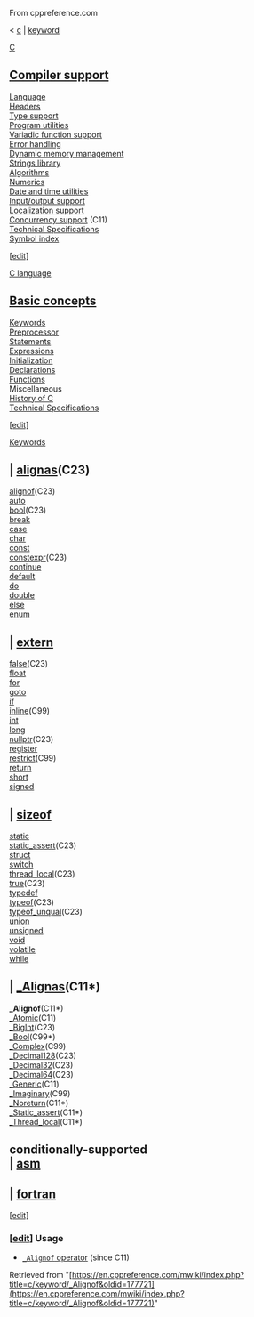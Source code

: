 From cppreference.com

< [c](../../c.html "c")‎ | [keyword](../keyword.html "c/keyword")

[ C](../../c.html "c")

[Compiler support](../compiler_support.html "c/compiler support")  
---  
[Language](../language.html "c/language")  
[Headers](../header.html "c/header")  
[Type support](../types.html "c/types")  
[Program utilities](../program.html "c/program")  
[Variadic function support](../variadic.html "c/variadic")  
[Error handling](../error.html "c/error")  
[Dynamic memory management](../memory.html "c/memory")  
[Strings library](../string.html "c/string")  
[Algorithms](../algorithm.html "c/algorithm")  
[Numerics](../numeric.html "c/numeric")  
[Date and time utilities](../chrono.html "c/chrono")  
[Input/output support](../io.html "c/io")  
[Localization support](../locale.html "c/locale")  
[Concurrency support](../thread.html "c/thread") (C11)  
[Technical Specifications](../experimental.html "c/experimental")  
[Symbol index](../index.html "c/symbol index")  
  
[[edit]](https://en.cppreference.com/mwiki/index.php?title=Template:c/navbar_content&action=edit)

[ C language](../language.html "c/language")

[Basic concepts](../language/basic_concepts.html "c/language/basic concepts")  
---  
[ Keywords](../keyword.html "c/keyword")  
[ Preprocessor](../preprocessor.html "c/preprocessor")  
[ Statements](../language/statements.html "c/language/statements")  
[ Expressions](../language/operators.html "c/language/expressions")  
[ Initialization](../language/initialization.html "c/language/initialization")  
[ Declarations](../language/declarations.html "c/language/declarations")  
[ Functions](../language/functions.html "c/language/functions")  
Miscellaneous  
[ History of C](../language/history.html "c/language/history")  
[Technical Specifications](../experimental.html "c/experimental")  
  
[[edit]](https://en.cppreference.com/mwiki/index.php?title=Template:c/language/navbar_content&action=edit)

[ Keywords](../keyword.html "c/keyword")

| [alignas](alignas.html "c/keyword/alignas")(C23)  
---  
[alignof](alignof.html "c/keyword/alignof")(C23)  
[auto](auto.html "c/keyword/auto")  
[bool](bool.html "c/keyword/bool")(C23)  
[break](break.html "c/keyword/break")  
[case](case.html "c/keyword/case")  
[char](char.html "c/keyword/char")  
[const](const.html "c/keyword/const")  
[constexpr](constexpr.html "c/keyword/constexpr")(C23)` `  
[continue](continue.html "c/keyword/continue")  
[default](default.html "c/keyword/default")  
[do](do.html "c/keyword/do")  
[double](double.html "c/keyword/double")  
[else](else.html "c/keyword/else")  
[enum](enum.html "c/keyword/enum")  
  
| [extern](extern.html "c/keyword/extern")  
---  
[false](false.html "c/keyword/false")(C23)  
[float](float.html "c/keyword/float")  
[for](for.html "c/keyword/for")  
[goto](goto.html "c/keyword/goto")  
[if](if.html "c/keyword/if")  
[inline](inline.html "c/keyword/inline")(C99)  
[int](int.html "c/keyword/int")  
[long](long.html "c/keyword/long")  
[nullptr](nullptr.html "c/keyword/nullptr")(C23)  
[register](register.html "c/keyword/register")  
[restrict](restrict.html "c/keyword/restrict")(C99)` `  
[return](return.html "c/keyword/return")  
[short](short.html "c/keyword/short")  
[signed](signed.html "c/keyword/signed")  
  
| [sizeof](sizeof.html "c/keyword/sizeof")  
---  
[static](static.html "c/keyword/static")  
[static_assert](static_assert.html "c/keyword/static assert")(C23)  
[struct](struct.html "c/keyword/struct")  
[switch](switch.html "c/keyword/switch")  
[thread_local](thread_local.html "c/keyword/thread local")(C23)  
[true](true.html "c/keyword/true")(C23)  
[typedef](typedef.html "c/keyword/typedef")  
[typeof](typeof.html "c/keyword/typeof")(C23)  
[typeof_unqual](typeof_unqual.html "c/keyword/typeof unqual")(C23)` `  
[union](union.html "c/keyword/union")  
[unsigned](unsigned.html "c/keyword/unsigned")  
[void](void.html "c/keyword/void")  
[volatile](volatile.html "c/keyword/volatile")  
[while](while.html "c/keyword/while")  
  
| [_Alignas](_Alignas.html "c/keyword/ Alignas")(C11*)  
---  
**_Alignof**(C11*)  
[_Atomic](_Atomic.html "c/keyword/ Atomic")(C11)  
[_BigInt](https://en.cppreference.com/mwiki/index.php?title=c/keyword/_BigInt&action=edit&redlink=1 "c/keyword/ BigInt \(page does not exist\)")(C23)  
[_Bool](_Bool.html "c/keyword/ Bool")(C99*)  
[_Complex](_Complex.html "c/keyword/ Complex")(C99)  
[_Decimal128](_Decimal128.html "c/keyword/ Decimal128")(C23)  
[_Decimal32](_Decimal32.html "c/keyword/ Decimal32")(C23)  
[_Decimal64](_Decimal64.html "c/keyword/ Decimal64")(C23)  
[_Generic](_Generic.html "c/keyword/ Generic")(C11)  
[_Imaginary](_Imaginary.html "c/keyword/ Imaginary")(C99)  
[_Noreturn](_Noreturn.html "c/keyword/ Noreturn")(C11*)  
[_Static_assert](_Static_assert.html "c/keyword/ Static assert")(C11*)  
[_Thread_local](_Thread_local.html "c/keyword/ Thread local")(C11*)  
  
conditionally-supported  
| [asm](../language/asm.html "c/language/asm")  
---  
  
| [fortran](fortran.html "c/keyword/fortran")  
---  
  
[[edit]](https://en.cppreference.com/mwiki/index.php?title=Template:c/keyword/navbar_content&action=edit)

### [[edit](https://en.cppreference.com/mwiki/index.php?title=c/keyword/_Alignof&action=edit&section=1 "Edit section: Usage")] Usage

  * [`_Alignof` operator](../language/alignof.html "c/language/ Alignof") (since C11)



Retrieved from "[https://en.cppreference.com/mwiki/index.php?title=c/keyword/_Alignof&oldid=177721](https://en.cppreference.com/mwiki/index.php?title=c/keyword/_Alignof&oldid=177721)" 
